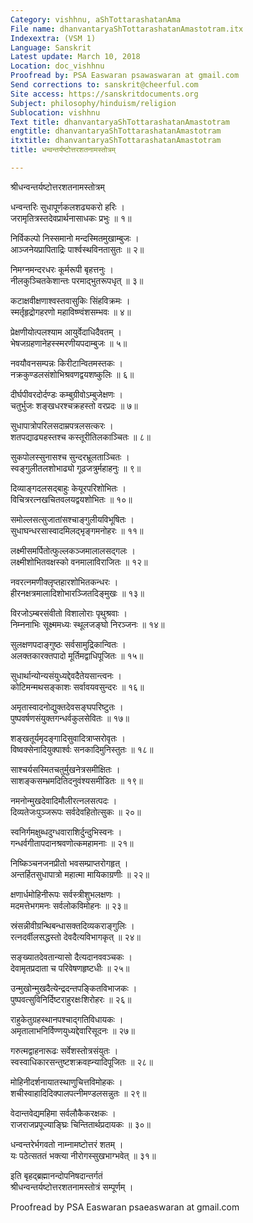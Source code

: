 ```yaml
---
Category: vishhnu, aShTottarashatanAma
File name: dhanvantaryaShTottarashatanAmastotram.itx
Indexextra: (VSM 1)
Language: Sanskrit
Latest update: March 10, 2018
Location: doc_vishhnu
Proofread by: PSA Easwaran psawaswaran at gmail.com
Send corrections to: sanskrit@cheerful.com
Site access: https://sanskritdocuments.org
Subject: philosophy/hinduism/religion
Sublocation: vishhnu
Text title: dhanvantaryaShTottarashatanAmastotram
engtitle: dhanvantaryaShTottarashatanAmastotram
itxtitle: dhanvantaryaShTottarashatanAmastotram
title: धन्वन्तर्यष्टोत्तरशतनामस्तोत्रम्

---
```

  
 श्रीधन्वन्तर्यष्टोत्तरशतनामस्तोत्रम्   
  
धन्वन्तरिः सुधापूर्णकलशढ्यकरो हरिः ।  
जरामृतित्रस्तदेवप्रार्थनासाधकः प्रभुः ॥ १॥  
  
निर्विकल्पो निस्समानो मन्दस्मितमुखाम्बुजः ।  
आञ्जनेयप्रापिताद्रिः पार्श्वस्थविनतासुतः ॥ २॥  
  
निमग्नमन्दरधरः कूर्मरूपी बृहत्तनुः ।  
नीलकुञ्चितकेशान्तः परमाद्भुतरूपधृत् ॥ ३॥  
  
कटाक्षवीक्षणाश्वस्तवासुकिः सिंहविक्रमः ।  
स्मर्तृहृद्रोगहरणो महाविष्ण्वंशसम्भवः ॥ ४॥  
  
प्रेक्षणीयोत्पलश्याम आयुर्वेदाधिदैवतम् ।  
भेषजग्रहणानेहस्स्मरणीयपदाम्बुजः ॥ ५॥  
  
नवयौवनसम्पन्नः किरीटान्वितमस्तकः ।  
नक्रकुण्डलसंशोभिश्रवणद्वयशष्कुलिः ॥ ६॥  
  
दीर्घपीवरदोर्दण्डः कम्बुग्रीवोऽम्बुजेक्षणः ।  
चतुर्भुजः शङ्खधरश्चक्रहस्तो वरप्रदः ॥ ७॥  
  
सुधापात्रोपरिलसदाम्रपत्रलसत्करः ।  
शतपद्याढ्यहस्तश्च कस्तूरीतिलकाञ्चितः ॥ ८॥  
  
सुकपोलस्सुनासश्च सुन्दरभ्रूलताञ्चितः ।  
स्वङ्गुलीतलशोभाढ्यो गूढजत्रुर्महाहनुः ॥ ९॥  
  
दिव्याङ्गदलसद्बाहुः केयूरपरिशोभितः ।  
विचित्ररत्नखचितवलयद्वयशोभितः ॥ १०॥  
  
समोल्लसत्सुजातांसश्चाङ्गुलीयविभूषितः ।  
सुधाघन्धरसास्वादमिलद्भृङ्गमनोहरः ॥ ११॥  
  
लक्ष्मीसमर्पितोत्फुल्लकञ्जमालालसद्गलः ।  
लक्ष्मीशोभितवक्षस्को वनमालाविराजितः ॥ १२॥  
  
नवरत्नमणीक्लृप्तहारशोभितकन्धरः ।  
हीरनक्षत्रमालादिशोभारञ्जितदिङ्मुखः ॥ १३॥  
  
विरजोऽम्बरसंवीतो विशालोराः पृथुश्रवाः ।  
निम्ननाभिः सूक्ष्ममध्यः स्थूलजङ्घो निरञ्जनः ॥ १४॥  
  
सुलक्षणपदाङ्गुष्ठः सर्वसामुद्रिकान्वितः ।  
अलक्तकारक्तपादो मूर्तिमद्वाधिपूजितः ॥ १५॥  
  
सुधार्थान्योन्यसंयुध्यद्देवदैतेयसान्त्वनः ।  
कोटिमन्मथसङ्काशः सर्वावयवसुन्दरः ॥ १६॥  
  
अमृतास्वादनोद्युक्तदेवसङ्घपरिष्टुतः ।  
पुष्पवर्षणसंयुक्तगन्धर्वकुलसेवितः ॥ १७॥  
  
शङ्खतूर्यमृदङ्गादिसुवादित्राप्सरोवृतः ।  
विष्वक्सेनादियुक्पार्श्वः सनकादिमुनिस्तुतः ॥ १८॥  
  
साश्चर्यसस्मितचतुर्मुखनेत्रसमीक्षितः ।  
साशङ्कसम्भ्रमदितिदनुवंश्यसमीडितः ॥ १९॥  
  
नमनोन्मुखदेवादिमौलीरत्नलसत्पदः ।  
दिव्यतेजःपुञ्जरूपः सर्वदेवहितोत्सुकः ॥ २०॥  
  
स्वनिर्गमक्षुब्धदुग्धवाराशिर्दुन्दुभिस्वनः ।  
गन्धर्वगीतापदानश्रवणोत्कमहामनाः ॥ २१॥  
  
निष्किञ्चनजनप्रीतो भवसम्प्राप्तरोगहृत् ।  
अन्तर्हितसुधापात्रो महात्मा मायिकाग्रणीः ॥ २२॥  
  
क्षणार्धमोहिनीरूपः सर्वस्त्रीशुभलक्षणः ।  
मदमत्तेभगमनः सर्वलोकविमोहनः ॥ २३॥  
  
स्रंसन्नीवीग्रन्थिबन्धासक्तदिव्यकराङ्गुलिः ।  
रत्नदर्वीलसद्धस्तो देवदैत्यविभागकृत् ॥ २४॥  
  
सङ्ख्यातदेवतान्यासो दैत्यदानववञ्चकः ।  
देवामृतप्रदाता च परिवेषणहृष्टधीः ॥ २५॥  
  
उन्मुखोन्मुखदैत्येन्द्रदन्तपङ्कितविभाजकः ।  
पुष्पवत्सुविनिर्दिष्टराहुरक्षःशिरोहरः ॥ २६॥  
  
राहुकेतुग्रहस्थानपश्चाद्गतिविधायकः ।  
अमृतालाभनिर्विण्णयुध्यद्देवारिसूदनः ॥ २७॥  
  
गरुत्मद्वाहनारूढः सर्वेशस्तोत्रसंयुतः ।  
स्वस्वाधिकारसन्तुष्टशक्रवह्न्यादिपूजितः ॥ २८॥  
  
मोहिनीदर्शनायातस्थाणुचित्तविमोहकः ।  
शचीस्वाहादिदिक्पालपत्नीमण्डलसन्नुतः ॥ २९॥  
  
वेदान्तवेद्यमहिमा सर्वलौकैकरक्षकः ।  
राजराजप्रपूज्याङ्घ्रिः चिन्तितार्थप्रदायकः ॥ ३०॥  
  
धन्वन्तरेर्भगवतो नाम्नामष्टोत्तरं शतम् ।  
यः पठेत्सततं भक्त्या नीरोगस्सुखभाग्भवेत् ॥ ३१॥  
  
इति बृहद्ब्रह्मानन्दोपनिषदान्तर्गतं  
   श्रीधन्वन्तर्यष्टोत्तरशतनामस्तोत्रं सम्पूर्णम् ।  
  
  
Proofread by PSA Easwaran psaeaswaran at gmail.com  
  
